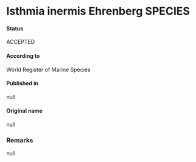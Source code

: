 Isthmia inermis Ehrenberg SPECIES
=======

#### Status
ACCEPTED

#### According to
World Register of Marine Species

#### Published in
null

#### Original name
null

### Remarks
null